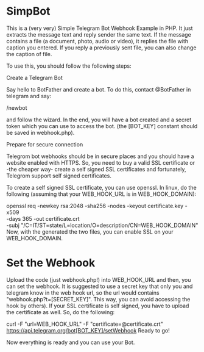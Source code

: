 # SimpBot
This is a (very very) Simple Telegram Bot Webhook Example in PHP. It just extracts the message text and reply sender the same text. If the message contains a file (a document, photo, audio or video), it replies the file with caption you entered. If you reply a previously sent file, you can also change the caption of file.

To use this, you should follow the following steps:

Create a Telegram Bot

Say hello to BotFather and create a bot. To do this, contact @BotFather in telegram and say:

/newbot

and follow the wizard. In the end, you will have a bot created and a secret token which you can use to access the bot. (the [BOT_KEY] constant should be saved in webhook.php).

Prepare for secure connection

Telegrom bot webhooks should be in secure places and you should have a website enabled with HTTPS. So, you need to buy a valid SSL certificate or -the cheaper way- create a self signed SSL certificates and fortunately, Telegrom support self signed certificates.

To create a self signed SSL certificate, you can use openssl. In linux, do the following (assuming that your WEB_HOOK_URL is in WEB_HOOK_DOMAIN):

openssl req -newkey rsa:2048 -sha256 -nodes -keyout certificate.key -x509 \
    -days 365  -out certificate.crt \
    -subj "/C=IT/ST=state/L=location/O=description/CN=WEB_HOOK_DOMAIN"
Now, with the generated the two files, you can enable SSL on your WEB_HOOK_DOMAIN.

# Set the Webhook

Upload the code (just webhook.php!) into WEB_HOOK_URL and then, you can set the webhook. It is suggested to use a secret key that only you and telegram know in the web hook url, so the url would contains "webhook.php?t=[SECRET_KEY]". This way, you can avoid accessing the hook by others). If your SSL certificate is self signed, you have to upload the certificate as well. So, do the following:

curl -F "url=WEB_HOOK_URL" -F "certificate=@certificate.crt" \
    https://api.telegram.org/bot[BOT_KEY]/setWebhook
Ready to go!

Now everything is ready and you can use your Bot.
